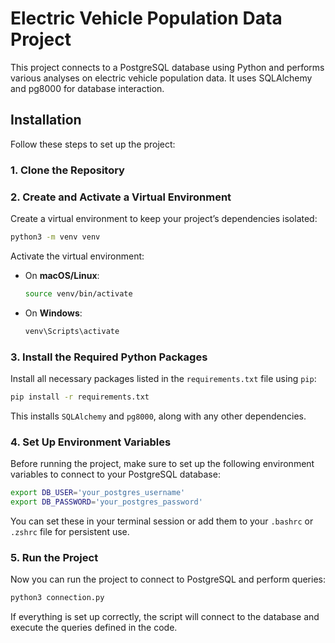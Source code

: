 
# Electric Vehicle Population Data Project

This project connects to a PostgreSQL database using Python and performs various analyses on electric vehicle population data. It uses SQLAlchemy and pg8000 for database interaction.


## Installation

Follow these steps to set up the project:

### 1. Clone the Repository

### 2. Create and Activate a Virtual Environment

Create a virtual environment to keep your project’s dependencies isolated:

```bash
python3 -m venv venv
```

Activate the virtual environment:

- On **macOS/Linux**:
  ```bash
  source venv/bin/activate
  ```
- On **Windows**:
  ```bash
  venv\Scripts\activate
  ```

### 3. Install the Required Python Packages

Install all necessary packages listed in the `requirements.txt` file using `pip`:

```bash
pip install -r requirements.txt
```

This installs `SQLAlchemy` and `pg8000`, along with any other dependencies.

### 4. Set Up Environment Variables

Before running the project, make sure to set up the following environment variables to connect to your PostgreSQL database:

```bash
export DB_USER='your_postgres_username'
export DB_PASSWORD='your_postgres_password'
```

You can set these in your terminal session or add them to your `.bashrc` or `.zshrc` file for persistent use.

### 5. Run the Project

Now you can run the project to connect to PostgreSQL and perform queries:

```bash
python3 connection.py
```

If everything is set up correctly, the script will connect to the database and execute the queries defined in the code.


